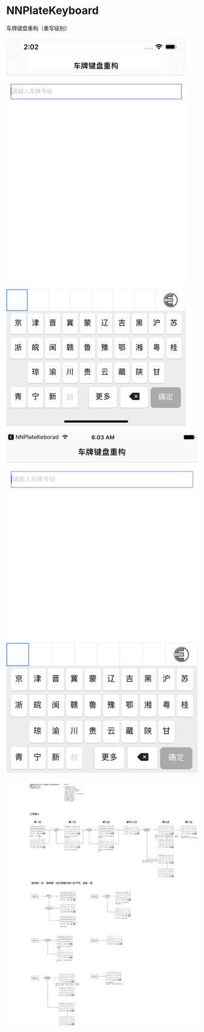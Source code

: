 # NNPlateKeyboard
车牌键盘重构（重写级别）

![iPhone X](https://github.com/shang1219178163/NNPlateKeyboard/blob/master/Screen%20Shot/Screen%20Shot%20-%20iPhone%20Xs%20Max.png?raw=true)

![iPhone](https://github.com/shang1219178163/NNPlateKeyboard/blob/master/Screen%20Shot/Screen%20Shot%20-%20iPhone%206s%20Plus.png?raw=true)

![键盘逻辑](https://github.com/shang1219178163/NNPlateKeyboard/blob/master/%E9%94%AE%E7%9B%98%E9%80%BB%E8%BE%91.png?raw=true)


   
